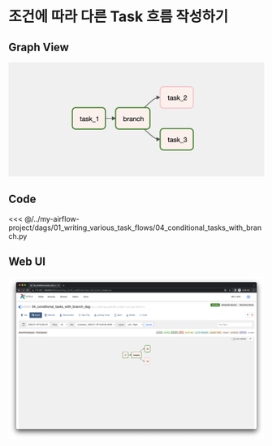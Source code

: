 # 조건에 따라 다른 Task 흐름 작성하기

## Graph View

![image-20220123003919600](./image-20220123003919600.png)



## Code

<<< @/../my-airflow-project/dags/01_writing_various_task_flows/04_conditional_tasks_with_branch.py



## Web UI

![image-20220122171121697](./image-20220122171121697.png)
